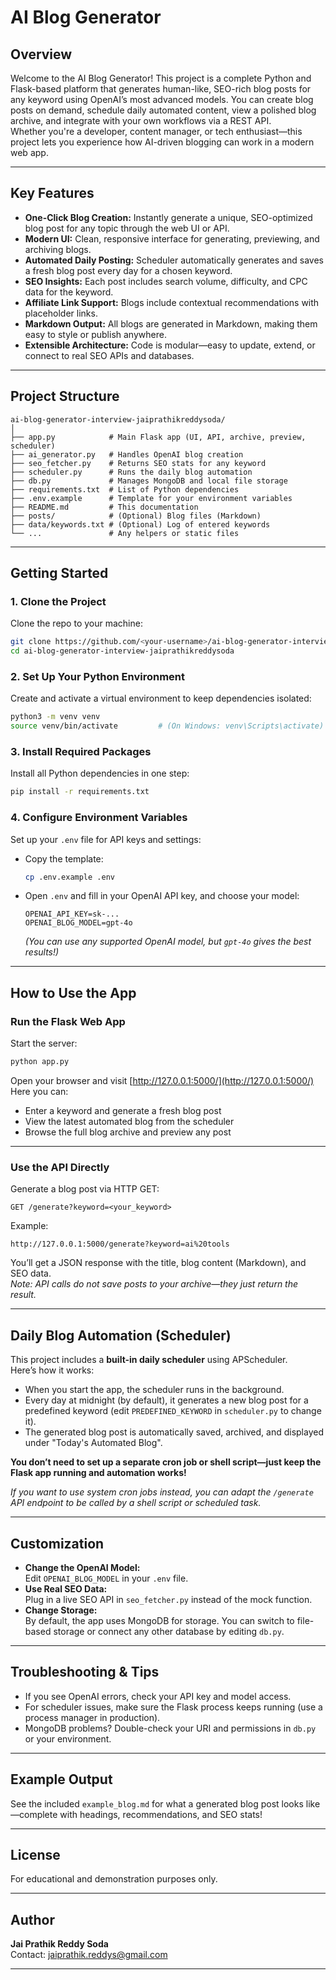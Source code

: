# AI Blog Generator

## Overview

Welcome to the AI Blog Generator! This project is a complete Python and Flask-based platform that generates human-like, SEO-rich blog posts for any keyword using OpenAI’s most advanced models. You can create blog posts on demand, schedule daily automated content, view a polished blog archive, and integrate with your own workflows via a REST API.  
Whether you're a developer, content manager, or tech enthusiast—this project lets you experience how AI-driven blogging can work in a modern web app.

---

## Key Features

- **One-Click Blog Creation:** Instantly generate a unique, SEO-optimized blog post for any topic through the web UI or API.
- **Modern UI:** Clean, responsive interface for generating, previewing, and archiving blogs.
- **Automated Daily Posting:** Scheduler automatically generates and saves a fresh blog post every day for a chosen keyword.
- **SEO Insights:** Each post includes search volume, difficulty, and CPC data for the keyword.
- **Affiliate Link Support:** Blogs include contextual recommendations with placeholder links.
- **Markdown Output:** All blogs are generated in Markdown, making them easy to style or publish anywhere.
- **Extensible Architecture:** Code is modular—easy to update, extend, or connect to real SEO APIs and databases.

---

## Project Structure

```
ai-blog-generator-interview-jaiprathikreddysoda/
│
├── app.py            # Main Flask app (UI, API, archive, preview, scheduler)
├── ai_generator.py   # Handles OpenAI blog creation
├── seo_fetcher.py    # Returns SEO stats for any keyword
├── scheduler.py      # Runs the daily blog automation
├── db.py             # Manages MongoDB and local file storage
├── requirements.txt  # List of Python dependencies
├── .env.example      # Template for your environment variables
├── README.md         # This documentation
├── posts/            # (Optional) Blog files (Markdown)
├── data/keywords.txt # (Optional) Log of entered keywords
└── ...               # Any helpers or static files
```

---

## Getting Started

### 1. Clone the Project

Clone the repo to your machine:
```bash
git clone https://github.com/<your-username>/ai-blog-generator-interview-jaiprathikreddysoda.git
cd ai-blog-generator-interview-jaiprathikreddysoda
```

### 2. Set Up Your Python Environment

Create and activate a virtual environment to keep dependencies isolated:
```bash
python3 -m venv venv
source venv/bin/activate         # (On Windows: venv\Scripts\activate)
```

### 3. Install Required Packages

Install all Python dependencies in one step:
```bash
pip install -r requirements.txt
```

### 4. Configure Environment Variables

Set up your `.env` file for API keys and settings:

- Copy the template:
  ```bash
  cp .env.example .env
  ```
- Open `.env` and fill in your OpenAI API key, and choose your model:
  ```
  OPENAI_API_KEY=sk-...
  OPENAI_BLOG_MODEL=gpt-4o
  ```
  *(You can use any supported OpenAI model, but `gpt-4o` gives the best results!)*

---

## How to Use the App

### Run the Flask Web App

Start the server:
```bash
python app.py
```
Open your browser and visit [http://127.0.0.1:5000/](http://127.0.0.1:5000/)  
Here you can:
- Enter a keyword and generate a fresh blog post
- View the latest automated blog from the scheduler
- Browse the full blog archive and preview any post

---

### Use the API Directly

Generate a blog post via HTTP GET:
```
GET /generate?keyword=<your_keyword>
```
Example:
```
http://127.0.0.1:5000/generate?keyword=ai%20tools
```
You’ll get a JSON response with the title, blog content (Markdown), and SEO data.  
*Note: API calls do not save posts to your archive—they just return the result.*

---

## Daily Blog Automation (Scheduler)

This project includes a **built-in daily scheduler** using APScheduler.  
Here’s how it works:

- When you start the app, the scheduler runs in the background.
- Every day at midnight (by default), it generates a new blog post for a predefined keyword (edit `PREDEFINED_KEYWORD` in `scheduler.py` to change it).
- The generated blog post is automatically saved, archived, and displayed under "Today's Automated Blog".

**You don’t need to set up a separate cron job or shell script—just keep the Flask app running and automation works!**

*If you want to use system cron jobs instead, you can adapt the `/generate` API endpoint to be called by a shell script or scheduled task.*

---

## Customization

- **Change the OpenAI Model:**  
  Edit `OPENAI_BLOG_MODEL` in your `.env` file.
- **Use Real SEO Data:**  
  Plug in a live SEO API in `seo_fetcher.py` instead of the mock function.
- **Change Storage:**  
  By default, the app uses MongoDB for storage. You can switch to file-based storage or connect any other database by editing `db.py`.

---

## Troubleshooting & Tips

- If you see OpenAI errors, check your API key and model access.
- For scheduler issues, make sure the Flask process keeps running (use a process manager in production).
- MongoDB problems? Double-check your URI and permissions in `db.py` or your environment.

---

## Example Output

See the included `example_blog.md` for what a generated blog post looks like—complete with headings, recommendations, and SEO stats!

---

## License

For educational and demonstration purposes only.

---

## Author

**Jai Prathik Reddy Soda**  
Contact: jaiprathik.reddys@gmail.com

---
